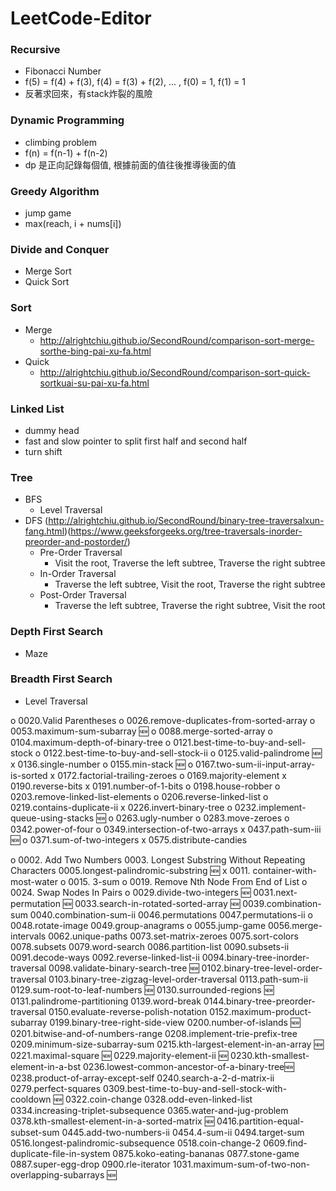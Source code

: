 # LeetCode-Editor

### Recursive
* Fibonacci Number
* f(5) = f(4) + f(3), f(4) = f(3) + f(2), ... , f(0) = 1, f(1) = 1
* 反著求回來，有stack炸裂的風險

### Dynamic Programming
* climbing problem
* f(n) = f(n-1) + f(n-2)
* dp 是正向記錄每個值, 根據前面的值往後推導後面的值

### Greedy Algorithm
* jump game
* max(reach, i + nums[i])

### Divide and Conquer
* Merge Sort
* Quick Sort

### Sort
* Merge
  * http://alrightchiu.github.io/SecondRound/comparison-sort-merge-sorthe-bing-pai-xu-fa.html
* Quick
  * http://alrightchiu.github.io/SecondRound/comparison-sort-quick-sortkuai-su-pai-xu-fa.html

### Linked List
* dummy head
* fast and slow pointer to split first half and second half
* turn shift

### Tree
* BFS
  * Level Traversal
* DFS (http://alrightchiu.github.io/SecondRound/binary-tree-traversalxun-fang.html)(https://www.geeksforgeeks.org/tree-traversals-inorder-preorder-and-postorder/)
  * Pre-Order Traversal
    * Visit the root, Traverse the left subtree, Traverse the right subtree
  * In-Order Traversal
    * Traverse the left subtree, Visit the root, Traverse the right subtree
  * Post-Order Traversal
    * Traverse the left subtree, Traverse the right subtree, Visit the root

### Depth First Search
* Maze

### Breadth First Search
* Level Traversal

o 0020.Valid Parentheses
o 0026.remove-duplicates-from-sorted-array
o 0053.maximum-sum-subarray 🆕
o 0088.merge-sorted-array
o 0104.maximum-depth-of-binary-tree
o 0121.best-time-to-buy-and-sell-stock
o 0122.best-time-to-buy-and-sell-stock-ii
o 0125.valid-palindrome 🆕
x 0136.single-number
o 0155.min-stack 🆕
o 0167.two-sum-ii-input-array-is-sorted
x 0172.factorial-trailing-zeroes
o 0169.majority-element
x 0190.reverse-bits
x 0191.number-of-1-bits
o 0198.house-robber
o 0203.remove-linked-list-elements
o 0206.reverse-linked-list
o 0219.contains-duplicate-ii
x 0226.invert-binary-tree
o 0232.implement-queue-using-stacks 🆕
o 0263.ugly-number
o 0283.move-zeroes
o 0342.power-of-four
o 0349.intersection-of-two-arrays
x 0437.path-sum-iii 🆕
o 0371.sum-of-two-integers
x 0575.distribute-candies

o 0002. Add Two Numbers
0003. Longest Substring Without Repeating Characters
0005.longest-palindromic-substring 🆕
x 0011. container-with-most-water
o 0015. 3-sum
o 0019. Remove Nth Node From End of List
o 0024. Swap Nodes In Pairs
o 0029.divide-two-integers 🆕
0031.next-permutation 🆕
0033.search-in-rotated-sorted-array 🆕
0039.combination-sum
0040.combination-sum-ii
0046.permutations
0047.permutations-ii
o 0048.rotate-image
0049.group-anagrams
o 0055.jump-game
0056.merge-intervals
0062.unique-paths
0073.set-matrix-zeroes
0075.sort-colors
0078.subsets
0079.word-search
0086.partition-list
0090.subsets-ii
0091.decode-ways
0092.reverse-linked-list-ii
0094.binary-tree-inorder-traversal
0098.validate-binary-search-tree 🆕
0102.binary-tree-level-order-traversal
0103.binary-tree-zigzag-level-order-traversal
0113.path-sum-ii
0129.sum-root-to-leaf-numbers 🆕
0130.surrounded-regions 🆕
0131.palindrome-partitioning
0139.word-break
0144.binary-tree-preorder-traversal
0150.evaluate-reverse-polish-notation
0152.maximum-product-subarray
0199.binary-tree-right-side-view
0200.number-of-islands 🆕
0201.bitwise-and-of-numbers-range
0208.implement-trie-prefix-tree
0209.minimum-size-subarray-sum
0215.kth-largest-element-in-an-array 🆕
0221.maximal-square 🆕
0229.majority-element-ii 🆕
0230.kth-smallest-element-in-a-bst
0236.lowest-common-ancestor-of-a-binary-tree🆕
0238.product-of-array-except-self
0240.search-a-2-d-matrix-ii
0279.perfect-squares
0309.best-time-to-buy-and-sell-stock-with-cooldown 🆕
0322.coin-change
0328.odd-even-linked-list
0334.increasing-triplet-subsequence
0365.water-and-jug-problem
0378.kth-smallest-element-in-a-sorted-matrix 🆕
0416.partition-equal-subset-sum
0445.add-two-numbers-ii
0454.4-sum-ii
0494.target-sum
0516.longest-palindromic-subsequence
0518.coin-change-2
0609.find-duplicate-file-in-system
0875.koko-eating-bananas
0877.stone-game
0887.super-egg-drop
0900.rle-iterator
1031.maximum-sum-of-two-non-overlapping-subarrays 🆕

